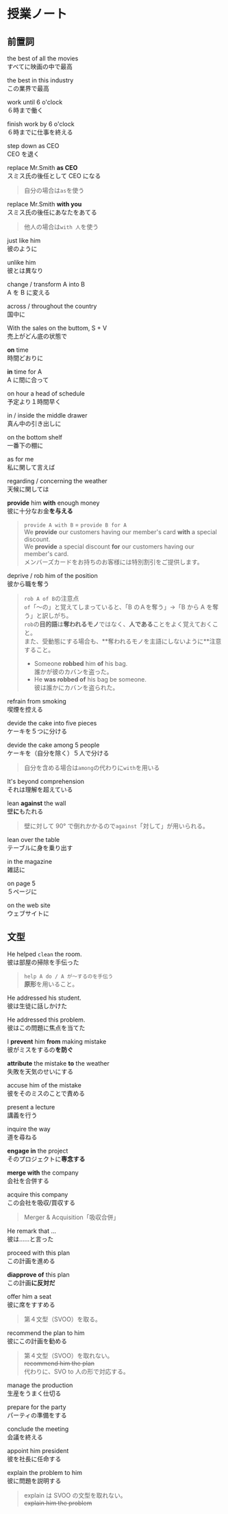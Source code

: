 # 授業ノート

## 前置詞

the best of all the movies  
すべてに映画の中で最高

the best in this industry  
この業界で最高

work until 6 o'clock  
６時まで働く

finish work by 6 o'clock  
６時までに仕事を終える

step down as CEO  
CEO を退く

replace Mr.Smith **as CEO**  
スミス氏の後任として CEO になる

> 自分の場合は`as`を使う

replace Mr.Smith **with you**  
スミス氏の後任にあなたをあてる

> 他人の場合は`with 人`を使う

just like him  
彼のように

unlike him  
彼とは異なり

change / transform A into B  
A を B に変える

across / throughout the country  
国中に

With the sales on the buttom, S + V  
売上がどん底の状態で

**on** time  
時間どおりに

**in** time for A  
A に間に合って

on hour a head of schedule  
予定より１時間早く

in / inside the middle drawer  
真ん中の引き出しに

on the bottom shelf  
一番下の棚に

as for me  
私に関して言えば

regarding / concerning the weather  
天候に関しては

**provide** him **with** enough money  
彼に十分なお金**を与える**

> `provide A with B` = `provide B for A`  
> We **provide** our customers having our member's card **with** a special discount.  
> We **provide** a special discount **for** our customers having our member's card.  
> メンバーズカードをお持ちのお客様には特別割引をご提供します。

deprive / rob him of the position  
彼から職を奪う

> `rob A of B`の注意点  
> `of`「～の」と覚えてしまっていると、「B のＡを奪う」→「B から A を奪う」と訳しがち。  
> `rob`の**目的語**は**奪われるモノ**ではなく、**人である**ことをよく覚えておくこと。  
> また、受動態にする場合も、\*\*奪われるモノを主語にしないように\*\*注意すること。
>
> - Someone **robbed** him **of** his bag.  
>   誰かが彼のカバンを盗った。
> - He **was robbed of** his bag be someone.  
>   彼は誰かにカバンを盗られた。

refrain from smoking  
喫煙を控える

devide the cake into five pieces  
ケーキを５つに分ける

devide the cake among 5 people  
ケーキを（自分を除く）５人で分ける

> 自分を含める場合は`among`の代わりに`with`を用いる

It's beyond comprehension  
それは理解を超えている

lean **against** the wall  
壁**に**もたれる

> 壁に対して 90° で倒れかかるので`against`「対して」が用いられる。

lean over the table  
テーブルに身を乗り出す

in the magazine  
雑誌に

on page 5  
５ページに

on the web site  
ウェブサイトに

## 文型

He helped `clean` the room.  
彼は部屋の掃除を手伝った

> `help A do / A が〜するのを手伝う`  
> **原形**を用いること。

He addressed his student.  
彼は生徒に話しかけた

He addressed this problem.  
彼はこの問題に焦点を当てた

I **prevent** him **from** making mistake  
彼がミスをするの**を防ぐ**

**attribute** the mistake **to** the weather  
失敗を天気のせいにする

accuse him of the mistake  
彼をそのミスのことで責める

present a lecture  
講義を行う

inquire the way  
道を尋ねる

**engage in** the project  
そのプロジェクトに**専念する**

**merge with** the company  
会社を合併する

acquire this company  
この会社を吸収/買収する

> Merger & Acquisition「吸収合併」

He remark that ...  
彼は……と言った

proceed with this plan  
この計画を進める

**diapprove of** this plan  
この計画**に反対だ**

offer him a seat  
彼に席をすすめる

> 第４文型（SVOO）を取る。

recommend the plan to him  
彼にこの計画を勧める

> 第４文型（SVOO）を取れない。  
> ~~recommend him the plan~~  
> 代わりに、SVO to 人の形で対応する。

manage the production  
生産をうまく仕切る

prepare for the party  
パーティの準備をする

conclude the meeting  
会議を終える

appoint him president  
彼を社長に任命する

explain the problem to him  
彼に問題を説明する

> explain は SVOO の文型を取れない。  
> ~~explain him the problem~~
